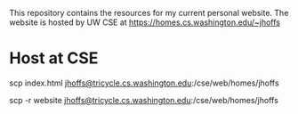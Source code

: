 This repository contains the resources for my current personal website. The website is hosted by UW CSE at https://homes.cs.washington.edu/~jhoffs

# Host at CSE
scp index.html jhoffs@tricycle.cs.washington.edu:/cse/web/homes/jhoffs

scp -r website jhoffs@tricycle.cs.washington.edu:/cse/web/homes/jhoffs